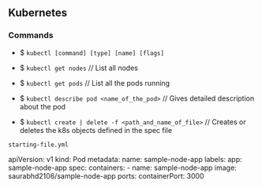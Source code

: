 ## Kubernetes

### Commands

-   $ `kubectl [command] [type] [name] [flags]`

-   $ `kubectl get nodes` // List all nodes
-   $ `kubectl get pods` // List all the pods running
-   $ `kubectl describe pod <name_of_the_pod>` // Gives detailed description about the pod
-   $ `kubectl create | delete -f <path_and_name_of_file>` // Creates or deletes the k8s objects defined in the spec file

`starting-file.yml`

apiVersion: v1
kind: Pod
metadata:
name: sample-node-app
labels:
app: sample-node-app
spec:
containers: - name: sample-node-app
image: saurabhd2106/sample-node-app
ports:
containerPort: 3000

